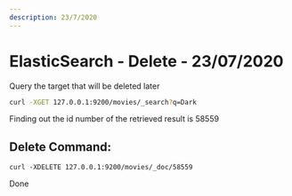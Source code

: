 ```yaml
---
description: 23/7/2020
---
```


# ElasticSearch - Delete - 23/07/2020

Query the target that will be deleted later

```bash
curl -XGET 127.0.0.1:9200/movies/_search?q=Dark
```

Finding out the id number of the retrieved result is 58559

## Delete Command:

```text
curl -XDELETE 127.0.0.1:9200/movies/_doc/58559
```

Done

